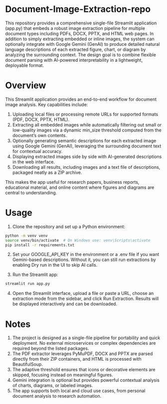 # Document-Image-Extraction-repo
This repository provides a comprehensive single-file Streamlit application (app.py) that embeds a robust image extraction pipeline for multiple document types including PDFs, DOCX, PPTX, and HTML web pages. In addition to simply extracting embedded or inline images, the system can optionally integrate with Google Gemini (GenAI) to produce detailed natural language descriptions of each extracted figure, chart, or diagram by analyzing the surrounding context. The design goal is to combine flexible document parsing with AI-powered interpretability in a lightweight, deployable format.

# Overview

This Streamlit application provides an end-to-end workflow for document image analysis. Key capabilities include:

1. Uploading local files or processing remote URLs for supported formats (PDF, DOCX, PPTX, HTML).
2. Extracting all embedded images while automatically filtering out small or low-quality images via a dynamic min_size threshold computed from the document’s own contents.
3. Optionally generating semantic descriptions for each extracted image using Google Gemini (GenAI), leveraging the surrounding document text for contextual accuracy.
4. Displaying extracted images side by side with AI-generated descriptions in the web interface.
5. Downloading all results, including images and a text file of descriptions, packaged neatly as a ZIP archive.

This makes the app useful for research papers, business reports, educational material, and online content where figures and diagrams are central to understanding.

# Usage

1. Clone the repository and set up a Python environment:
```bash
python -m venv venv
source venv/bin/activate  # On Windows use: venv\Scripts\activate
pip install -r requirements.txt
```
2. Set your GOOGLE_API_KEY in the environment or a .env file if you want Gemini-based descriptions. Without it, you can still run extractions by enabling Dry run in the UI to skip AI calls.

3. Run the Streamlit app:
```bash
streamlit run app.py
```
4. Open the Streamlit interface, upload a file or paste a URL, choose an extraction mode from the sidebar, and click Run Extraction. Results will be displayed interactively and can be downloaded.

# Notes

1. The project is designed as a single-file pipeline for portability and quick deployment. No external microservices or complex dependencies are required beyond the listed packages.
2. The PDF extractor leverages PyMuPDF, DOCX and PPTX are parsed directly from their ZIP containers, and HTML is processed with BeautifulSoup.
3. The adaptive threshold ensures that icons or decorative elements are skipped, focusing instead on meaningful figures.
4. Gemini integration is optional but provides powerful contextual analysis of charts, diagrams, or labeled images.
5. The app supports both local and cloud use cases, from personal document analysis to research automation.
